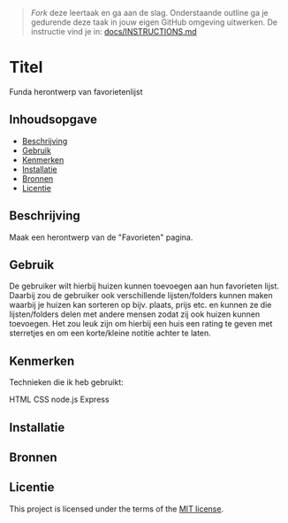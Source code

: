> _Fork_ deze leertaak en ga aan de slag. Onderstaande outline ga je gedurende deze taak in jouw eigen GitHub omgeving uitwerken. De instructie vind je in: [docs/INSTRUCTIONS.md](docs/INSTRUCTIONS.md)

# Titel
<!-- Geef je project een titel en schrijf in één zin wat het is -->

Funda herontwerp van favorietenlijst

## Inhoudsopgave

  * [Beschrijving](#beschrijving)
  * [Gebruik](#gebruik)
  * [Kenmerken](#kenmerken)
  * [Installatie](#installatie)
  * [Bronnen](#bronnen)
  * [Licentie](#licentie)

## Beschrijving
<!-- In de Beschrijving staat kort beschreven wat voor project het is en wat je hebt gemaakt -->
<!-- Voeg een mooie poster visual toe 📸 -->
<!-- Voeg een link toe naar Github Pages 🌐-->

Maak een herontwerp van de "Favorieten" pagina.

## Gebruik
<!--Bij Gebruik staat hoe je project er uit ziet, hoe het werkt en wat je er mee kan. -->

De gebruiker wilt hierbij huizen kunnen toevoegen aan hun favorieten lijst. Daarbij zou de gebruiker ook verschillende lijsten/folders kunnen maken waarbij je huizen kan sorteren op bijv. plaats, prijs etc. en kunnen ze die lijsten/folders delen met andere mensen zodat zij ook huizen kunnen toevoegen. Het zou leuk zijn om hierbij een huis een rating te geven met sterretjes en om een korte/kleine notitie achter te laten. 

## Kenmerken
<!-- Bij Kenmerken staat welke technieken zijn gebruikt en hoe. Wat is de HTML structuur? Wat zijn de belangrijkste dingen in CSS? Wat is er met Javascript gedaan en hoe? Misschien heb je een framwork of library gebruikt? -->

Technieken die ik heb gebruikt:

HTML
CSS
node.js
Express


## Installatie
<!-- Bij Instalatie staat hoe een andere developer aan jouw repo kan werken -->


## Bronnen

## Licentie

This project is licensed under the terms of the [MIT license](./LICENSE).
